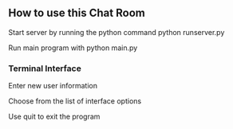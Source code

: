 ## How to use this Chat Room

Start server by running the python command
    python runserver.py

Run main program with
    python main.py

### Terminal Interface

Enter new user information

Choose from the list of interface options

Use quit to exit the program
